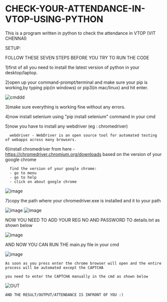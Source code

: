 # CHECK-YOUR-ATTENDANCE-IN-VTOP-USING-PYTHON
This is a program written in python to check the attendance in VTOP (VIT CHENNAI) 

SETUP:

FOLLOW THESE SEVEN STEPS BEFORE YOU TRY TO RUN THE CODE

1)first of all you need to install the latest version of python in your desktop/laptop.

2)open up your command-prompt/terminal and make sure your pip is working,by typing pip(in windows) or pip3(in mac/linux) and hit enter.

   ![cmddd](https://user-images.githubusercontent.com/64541222/94987861-fa6aec80-0586-11eb-9a5b-1be8b064149d.png)

3)make sure everything is working fine without any errors.

4)now install selenium using "pip install selenium" command in your cmd

5)now you have to install any webdriver (eg : chromedriver)

      webdriver - WebDriver is an open source tool for automated testing of webapps across many browsers.
6)install chromedriver from here - https://chromedriver.chromium.org/downloads based on the version of your google chrome

      find the version of your google chrome:
      - go to menu
      - go to help
      - click on about google chrome
   
   ![image](https://user-images.githubusercontent.com/64541222/94987734-1fab2b00-0586-11eb-94d9-4bfb499026cb.png)
  
  7)copy the path where your chromedriver.exe is installed and it to your path
  
   ![image](https://user-images.githubusercontent.com/64541222/94987944-87ae4100-0587-11eb-806e-7efc4bf96284.png)
   ![image](https://user-images.githubusercontent.com/64541222/94987979-b75d4900-0587-11eb-9c15-58b0b010767a.png)
  
  
  NOW YOU NEED TO ADD YOUR REG NO AND PASSWORD TO details.txt as shown below
  
   ![image](https://user-images.githubusercontent.com/64541222/94988104-7d407700-0588-11eb-85a6-09ed34bcf099.png)
  
  AND NOW YOU CAN RUN THE main.py file in your cmd
  
   ![image](https://user-images.githubusercontent.com/64541222/94988236-58003880-0589-11eb-8b5b-abf08a5626af.png)
    
    As soon as you press enter the chrome browser will open and the entire process will be automated except the CAPTCHA 
    
    you need to enter the CAPTCHA manually in the cmd as shown below
   
   ![OUT](https://user-images.githubusercontent.com/64541222/94988443-d1e4f180-058a-11eb-81c9-3e1ef6b1d070.png)
    
    AND THE RESULT/OUTPUT/ATTENDANCE IS INFRONT OF YOU :)



 




